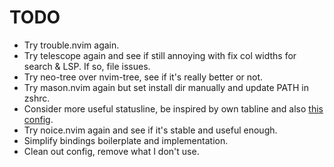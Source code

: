 # TODO

- Try trouble.nvim again.
- Try telescope again and see if still annoying with fix col widths for search & LSP. If so, file issues.
- Try neo-tree over nvim-tree, see if it's really better or not.
- Try mason.nvim again but set install dir manually and update PATH in zshrc.
- Consider more useful statusline, be inspired by own tabline and also [this config](https://github.com/JoosepAlviste/dotfiles/blob/master/config/nvim/lua/j/statusline.lua).
- Try noice.nvim again and see if it's stable and useful enough.
- Simplify bindings boilerplate and implementation.
- Clean out config, remove what I don't use.
